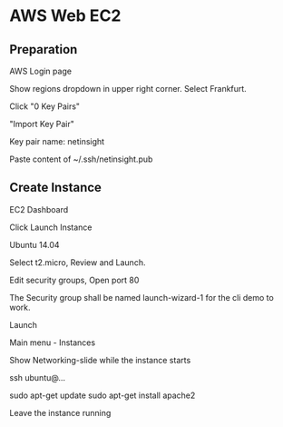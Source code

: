 # AWS Web EC2

## Preparation

AWS Login page

Show regions dropdown in upper right corner. Select Frankfurt.

Click "0 Key Pairs"

"Import Key Pair"

Key pair name: netinsight

Paste content of ~/.ssh/netinsight.pub


## Create Instance

EC2 Dashboard

Click Launch Instance

Ubuntu 14.04

Select t2.micro, Review and Launch.

Edit security groups, Open port 80

The Security group shall be named launch-wizard-1 for the cli demo to work.

Launch

Main menu - Instances

Show Networking-slide while the instance starts

ssh ubuntu@...

sudo apt-get update
sudo apt-get install apache2

Leave the instance running
